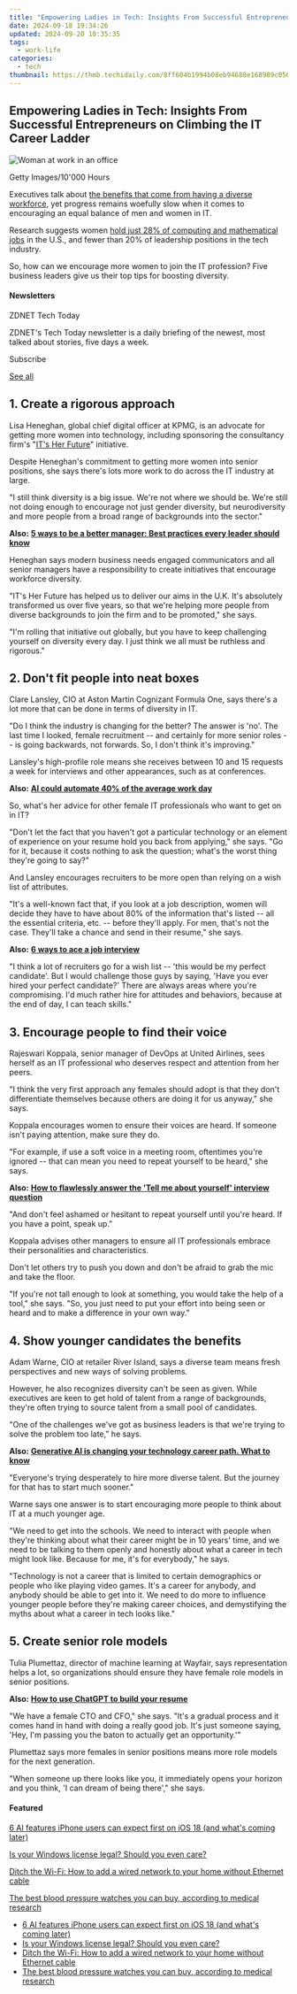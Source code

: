 ```yaml
---
title: "Empowering Ladies in Tech: Insights From Successful Entrepreneurs on Climbing the IT Career Ladder"
date: 2024-09-18 19:34:26
updated: 2024-09-20 10:35:35
tags:
  - work-life
categories:
  - tech
thumbnail: https://thmb.techidaily.com/8ff604b1994b08eb94688e168989c0566c68ac5579a7ef54ad52cac70e587e21.jpg
---
```


## Empowering Ladies in Tech: Insights From Successful Entrepreneurs on Climbing the IT Career Ladder

![Woman at work in an office](https://www.zdnet.com/a/img/resize/7ff34971b6b34b4897b73300e038995c24ef1674/2023/06/29/1f91fce2-6995-4ee7-a76e-d477cfa1bad3/gettyimages-571065955.jpg?auto=webp&width=1280)

Getty Images/10'000 Hours

Executives talk about [the benefits that come from having a diverse workforce](https://www.zdnet.com/article/when-it-comes-to-tackling-diversity-in-tech-employers-have-set-themselves-up-to-fail/), yet progress remains woefully slow when it comes to encouraging an equal balance of men and women in IT. 

Research suggests women [hold just 28% of computing and mathematical jobs](https://www.zippia.com/advice/women-in-technology-statistics/) in the U.S., and fewer than 20% of leadership positions in the tech industry.

So, how can we encourage more women to join the IT profession? Five business leaders give us their top tips for boosting diversity.

#### Newsletters

ZDNET Tech Today

ZDNET's Tech Today newsletter is a daily briefing of the newest, most talked about stories, five days a week.

 Subscribe

[See all](https://www.zdnet.com/newsletters/)

## 1\. Create a rigorous approach

Lisa Heneghan, global chief digital officer at KPMG, is an advocate for getting more women into technology, including sponsoring the consultancy firm's "[IT's Her Future](https://www.kpmgcareers.co.uk/people-culture/it-s-her-future/)" initiative. 

Despite Heneghan's commitment to getting more women into senior positions, she says there's lots more work to do across the IT industry at large.

"I still think diversity is a big issue. We're not where we should be. We're still not doing enough to encourage not just gender diversity, but neurodiversity and more people from a broad range of backgrounds into the sector." 

**Also:** [**5 ways to be a better manager: Best practices every leader should know**](https://www.zdnet.com/home-and-office/work-life/5-ways-to-be-a-better-manager-best-practices-every-leader-should-know/)

Heneghan says modern business needs engaged communicators and all senior managers have a responsibility to create initiatives that encourage workforce diversity.

"IT's Her Future has helped us to deliver our aims in the U.K. It's absolutely transformed us over five years, so that we're helping more people from diverse backgrounds to join the firm and to be promoted," she says. 

"I'm rolling that initiative out globally, but you have to keep challenging yourself on diversity every day. I just think we all must be ruthless and rigorous." 

## 2\. Don't fit people into neat boxes

Clare Lansley, CIO at Aston Martin Cognizant Formula One, says there's a lot more that can be done in terms of diversity in IT.

"Do I think the industry is changing for the better? The answer is 'no'. The last time I looked, female recruitment -- and certainly for more senior roles -- is going backwards, not forwards. So, I don't think it's improving." 

Lansley's high-profile role means she receives between 10 and 15 requests a week for interviews and other appearances, such as at conferences. 

**Also:** [**AI could automate 40% of the average work day**](https://www.zdnet.com/article/ai-has-the-potential-to-automate-40-of-the-average-work-day/)

So, what's her advice for other female IT professionals who want to get on in IT?

"Don't let the fact that you haven't got a particular technology or an element of experience on your resume hold you back from applying," she says. "Go for it, because it costs nothing to ask the question; what's the worst thing they're going to say?"

And Lansley encourages recruiters to be more open than relying on a wish list of attributes.

"It's a well-known fact that, if you look at a job description, women will decide they have to have about 80% of the information that's listed -- all the essential criteria, etc. -- before they'll apply. For men, that's not the case. They'll take a chance and send in their resume," she says.

**Also:** [**6 ways to ace a job interview**](https://www.zdnet.com/home-and-office/work-life/6-ways-to-ace-a-job-interview-according-to-these-business-leaders/)

"I think a lot of recruiters go for a wish list -- 'this would be my perfect candidate'. But I would challenge those guys by saying, 'Have you ever hired your perfect candidate?' There are always areas where you're compromising. I'd much rather hire for attitudes and behaviors, because at the end of day, I can teach skills." 

## 3\. Encourage people to find their voice

Rajeswari Koppala, senior manager of DevOps at United Airlines, sees herself as an IT professional who deserves respect and attention from her peers.

"I think the very first approach any females should adopt is that they don't differentiate themselves because others are doing it for us anyway," she says.

Koppala encourages women to ensure their voices are heard. If someone isn't paying attention, make sure they do.

"For example, if use a soft voice in a meeting room, oftentimes you're ignored -- that can mean you need to repeat yourself to be heard," she says.

**Also:** [**How to flawlessly answer the 'Tell me about yourself' interview question**](https://www.zdnet.com/education/professional-development/tell-me-about-yourself-interview-question/)

"And don't feel ashamed or hesitant to repeat yourself until you're heard. If you have a point, speak up." 

Koppala advises other managers to ensure all IT professionals embrace their personalities and characteristics. 

Don't let others try to push you down and don't be afraid to grab the mic and take the floor.

"If you're not tall enough to look at something, you would take the help of a tool," she says. "So, you just need to put your effort into being seen or heard and to make a difference in your own way."

## 4\. Show younger candidates the benefits

Adam Warne, CIO at retailer River Island, says a diverse team means fresh perspectives and new ways of solving problems.

However, he also recognizes diversity can't be seen as given. While executives are keen to get hold of talent from a range of backgrounds, they're often trying to source talent from a small pool of candidates.

"One of the challenges we've got as business leaders is that we're trying to solve the problem too late," he says. 

**Also:** [**Generative AI is changing your technology career path. What to know**](https://www.zdnet.com/article/generative-ai-is-changing-your-technology-career-path-heres-what-you-need-to-know/)

"Everyone's trying desperately to hire more diverse talent. But the journey for that has to start much sooner." 

Warne says one answer is to start encouraging more people to think about IT at a much younger age.

"We need to get into the schools. We need to interact with people when they're thinking about what their career might be in 10 years' time, and we need to be talking to them openly and honestly about what a career in tech might look like. Because for me, it's for everybody," he says.

"Technology is not a career that is limited to certain demographics or people who like playing video games. It's a career for anybody, and anybody should be able to get into it. We need to do more to influence younger people before they're making career choices, and demystifying the myths about what a career in tech looks like."

## 5\. Create senior role models

Tulia Plumettaz, director of machine learning at Wayfair, says representation helps a lot, so organizations should ensure they have female role models in senior positions.

**Also:** [**How to use ChatGPT to build your resume**](https://www.zdnet.com/article/how-to-use-chatgpt-to-build-your-resume/)

"We have a female CTO and CFO," she says. "It's a gradual process and it comes hand in hand with doing a really good job. It's just someone saying, 'Hey, I'm passing you the baton to actually get an opportunity.'" 

Plumettaz says more females in senior positions means more role models for the next generation.

"When someone up there looks like you, it immediately opens your horizon and you think, 'I can dream of being there'," she says.

#### Featured

[6 AI features iPhone users can expect first on iOS 18 (and what's coming later)](https://www.zdnet.com/article/6-ai-features-iphone-users-can-expect-first-on-ios-18-and-whats-coming-later/ "6 AI features iPhone users can expect first on iOS 18 (and what's coming later)")

[Is your Windows license legal? Should you even care?](https://www.zdnet.com/article/is-your-windows-license-legal-should-you-even-care/ "Is your Windows license legal? Should you even care?")

[Ditch the Wi-Fi: How to add a wired network to your home without Ethernet cable](https://www.zdnet.com/article/ditch-the-wi-fi-how-to-add-a-wired-network-to-your-home-without-ethernet-cable/ "Ditch the Wi-Fi: How to add a wired network to your home without Ethernet cable")

[The best blood pressure watches you can buy, according to medical research](https://www.zdnet.com/article/best-blood-pressure-watch/ "The best blood pressure watches you can buy, according to medical research")

* [6 AI features iPhone users can expect first on iOS 18 (and what's coming later)](https://www.zdnet.com/article/6-ai-features-iphone-users-can-expect-first-on-ios-18-and-whats-coming-later/ "6 AI features iPhone users can expect first on iOS 18 (and what's coming later)")
* [Is your Windows license legal? Should you even care?](https://www.zdnet.com/article/is-your-windows-license-legal-should-you-even-care/ "Is your Windows license legal? Should you even care?")
* [Ditch the Wi-Fi: How to add a wired network to your home without Ethernet cable](https://www.zdnet.com/article/ditch-the-wi-fi-how-to-add-a-wired-network-to-your-home-without-ethernet-cable/ "Ditch the Wi-Fi: How to add a wired network to your home without Ethernet cable")
* [The best blood pressure watches you can buy, according to medical research](https://www.zdnet.com/article/best-blood-pressure-watch/ "The best blood pressure watches you can buy, according to medical research")

<ins class="adsbygoogle"
     style="display:block"
     data-ad-format="autorelaxed"
     data-ad-client="ca-pub-7571918770474297"
     data-ad-slot="1223367746"></ins>



<ins class="adsbygoogle"
     style="display:block"
     data-ad-client="ca-pub-7571918770474297"
     data-ad-slot="8358498916"
     data-ad-format="auto"
     data-full-width-responsive="true"></ins>
